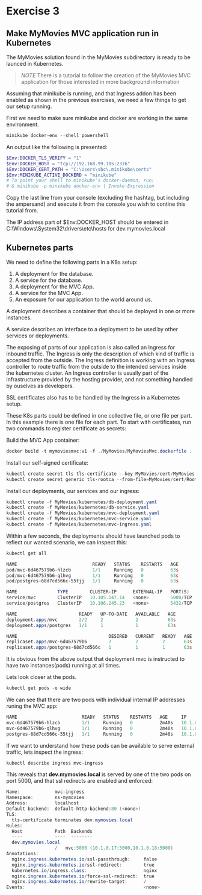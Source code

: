 # Exercise 3

## Make MyMovies MVC application run in Kubernetes

The MyMovies solution found in the MyMovies subdirectory is ready to be launced in Kubernetes.

> _*NOTE*_ There is a tutorial to follow the creation of the MyMovies MVC application for those interested in more background information

Assuming that minikube is running, and that Ingress addon has been enabled as shown in the previous exercises, we need a few things to get our setup running.

First we need to make sure minikube and docker are working in the same environment.

```powershell
minikube docker-env --shell powershell
```

An output like the following is presented:

```powershell
$Env:DOCKER_TLS_VERIFY = "1"
$Env:DOCKER_HOST = "tcp://192.168.99.105:2376"
$Env:DOCKER_CERT_PATH = "C:\Users\sbc\.minikube\certs"
$Env:MINIKUBE_ACTIVE_DOCKERD = "minikube"
# To point your shell to minikube's docker-daemon, run:
# & minikube -p minikube docker-env | Invoke-Expression
```

Copy the last line from your console (excluding the hashtag, but including the ampersand) and execute it from the console you wish to contine this tutorial from.

The IP address part of $Env:DOCKER_HOST should be entered in C:\Windows\System32\drivers\etc\hosts for dev.mymovies.local

## Kubernetes parts

We need to define the following parts in a K8s setup:

1. A deployment for the database.
1. A service for the database.
1. A deployment for the MVC App.
1. A service for the MVC App.
1. An exposure for our application to the world around us.

A deployment describes a container that should be deployed in one or more instances.

A service describes an interface to a deployment to be used by other services or deployments.

The exposing of parts of our application is also called an Ingress for inbound traffic. The Ingress is only the description of which kind of traffic is accepted from the outside. The Ingress definition is working with an Ingress controller to route traffic from the outside to the intended services inside the kubernetes cluster. An Ingress controller is usually part of the infrastructure provided by the hosting provider, and not something handled by ouselves as developers.

SSL certificates also has to be handled by the Ingress in a Kubernetes setup.

These K8s parts could be defined in one collective file, or one file per part.
In this example there is one file for each part. To start with certificates, run two commands to register certificate as secrets:

Build the MVC App container:

```powershell
docker build -t mymoviesmvc:v1 -f ./MyMovies/MyMoviesMvc.dockerfile .
```

Install our self-signed certificate:

```powershell
kubectl create secret tls tls-certificate --key MyMovies/cert/MyMovies.key --cert MyMovies/cert/MyMovies.crt
kubectl create secret generic tls-rootca --from-file=MyMovies/cert/RootCA.crt
```

Install our deployments, our services and our ingress:

```powershell
kubectl create -f MyMovies/kubernetes/db-deployment.yaml
kubectl create -f MyMovies/kubernetes/db-service.yaml
kubectl create -f MyMovies/kubernetes/mvc-deployment.yaml
kubectl create -f MyMovies/kubernetes/mvc-service.yaml
kubectl create -f MyMovies/kubernetes/mvc-ingress.yaml
```

Within a few seconds, the deployments should have launched pods to reflect our wanted scenario, we can inspect this:

```powershell
kubectl get all
```

```powershell
NAME                            READY   STATUS    RESTARTS   AGE
pod/mvc-6d467579b6-hlzcb        1/1     Running   0          63s
pod/mvc-6d467579b6-qlhvg        1/1     Running   0          63s
pod/postgres-68d7cd566c-55tjj   1/1     Running   0          63s

NAME               TYPE        CLUSTER-IP      EXTERNAL-IP   PORT(S)    AGE
service/mvc        ClusterIP   10.105.147.14   <none>        5000/TCP   63s
service/postgres   ClusterIP   10.106.245.23   <none>        5432/TCP   63s

NAME                       READY   UP-TO-DATE   AVAILABLE   AGE
deployment.apps/mvc        2/2     2            2           63s
deployment.apps/postgres   1/1     1            1           63s

NAME                                  DESIRED   CURRENT   READY   AGE
replicaset.apps/mvc-6d467579b6        2         2         2       63s
replicaset.apps/postgres-68d7cd566c   1         1         1       63s
```

It is obvious from the above output that deployment mvc is instructed to have two instances(pods) running at all times.

Lets look closer at the pods.

```powershell
kubectl get pods -o wide
```

We can see that there are two pods with individual internal IP addresses runing the MVC app:

```powershell
NAME                        READY   STATUS    RESTARTS   AGE     IP          NODE             NOMINATED NODE   READINESS GATES
mvc-6d467579b6-hlzcb        1/1     Running   0          2m40s   10.1.0.18   docker-desktop   <none>           <none>
mvc-6d467579b6-qlhvg        1/1     Running   0          2m40s   10.1.0.17   docker-desktop   <none>           <none>
postgres-68d7cd566c-55tjj   1/1     Running   0          2m40s   10.1.0.13   docker-desktop   <none>           <none>
```

If we want to understand how these pods can be available to serve external traffic, lets inspect the ingress:

```powershell
kubectl describe ingress mvc-ingress
```

This reveals that **dev.mymovies.local** is served by one of the two pods on port 5000, and that ssl redirects are enabled and enforced:

```powershell
Name:             mvc-ingress
Namespace:        ns-mymovies
Address:          localhost
Default backend:  default-http-backend:80 (<none>)
TLS:
  tls-certificate terminates dev.mymovies.local
Rules:
  Host            Path  Backends
  ----            ----  --------
  dev.mymovies.local
                  /   mvc:5000 (10.1.0.17:5000,10.1.0.18:5000)
Annotations:
  nginx.ingress.kubernetes.io/ssl-passthrough:     false
  nginx.ingress.kubernetes.io/ssl-redirect:        true
  kubernetes.io/ingress.class:                     nginx
  nginx.ingress.kubernetes.io/force-ssl-redirect:  true
  nginx.ingress.kubernetes.io/rewrite-target:      /
Events:                                            <none>
```

```powershell
```

```powershell
```

```powershell
```

